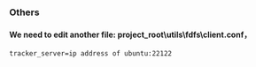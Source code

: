 ### Others
#### We need to edit another file: project_root\utils\fdfs\client.conf，  
```tracker_server=ip address of ubuntu:22122```
